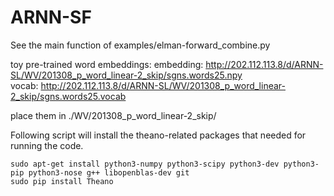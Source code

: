 # ARNN-SF

See the main function of examples/elman-forward_combine.py

toy pre-trained word embeddings:
embedding: http://202.112.113.8/d/ARNN-SL/WV/201308_p_word_linear-2_skip/sgns.words25.npy    
vocab: http://202.112.113.8/d/ARNN-SL/WV/201308_p_word_linear-2_skip/sgns.words25.vocab

place them in ./WV/201308_p_word_linear-2_skip/

Following script will install the theano-related packages that needed for running the code.
```
sudo apt-get install python3-numpy python3-scipy python3-dev python3-pip python3-nose g++ libopenblas-dev git
sudo pip install Theano
```
